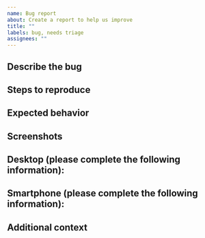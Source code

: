 ```yaml
---
name: Bug report
about: Create a report to help us improve
title: ""
labels: bug, needs triage
assignees: ""
---
```


## Describe the bug

<!--
A clear and concise description of what the bug is.
-->

## Steps to reproduce

<!--
Steps to reproduce the behavior:

1. Go to '...'
2. Click on '....'
3. Scroll down to '....'
4. See error
-->

## Expected behavior

<!--
A clear and concise description of what you expected to happen.
-->

## Screenshots

<!--
If applicable, add screenshots to help explain your problem.
-->

## Desktop (please complete the following information):

<!--
- OS: [e.g. iOS]
- Browser [e.g. chrome, safari]
- Version [e.g. 22]
-->

## Smartphone (please complete the following information):

<!--
- Device: [e.g. iPhone6]
- OS: [e.g. iOS8.1]
- Browser [e.g. stock browser, safari]
- Version [e.g. 22]
-->

## Additional context

<!--
Add any other context about the problem here.
-->
